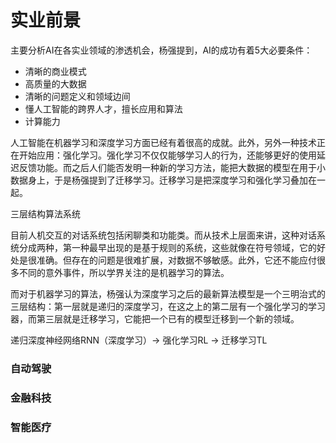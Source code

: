 
# 实业前景

主要分析AI在各实业领域的渗透机会，杨强提到，AI的成功有着5大必要条件：

- 清晰的商业模式
- 高质量的大数据
- 清晰的问题定义和领域边间
- 懂人工智能的跨界人才，擅长应用和算法
- 计算能力

人工智能在机器学习和深度学习方面已经有着很高的成就。此外，另外一种技术正在开始应用：强化学习。强化学习不仅仅能够学习人的行为，还能够更好的使用延迟反馈功能。而之后人们能否发明一种新的学习方法，能把大数据的模型在用于小数据身上，于是杨强提到了迁移学习。迁移学习是把深度学习和强化学习叠加在一起。

三层结构算法系统

目前人机交互的对话系统包括闲聊类和功能类。而从技术上层面来讲，这种对话系统分成两种，第一种最早出现的是基于规则的系统，这些就像在符号领域，它的好处是很准确。但存在的问题是很难扩展，对数据不够敏感。此外，它还不能应付很多不同的意外事件，所以学界关注的是机器学习的算法。

而对于机器学习的算法，杨强认为深度学习之后的最新算法模型是一个三明治式的三层结构：第一层就是递归的深度学习，在这之上的第二层有一个强化学习的学习器，而第三层就是迁移学习，它能把一个已有的模型迁移到一个新的领域。

递归深度神经网络RNN（深度学习）-> 强化学习RL  -> 迁移学习TL



### 自动驾驶



### 金融科技



### 智能医疗